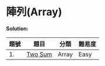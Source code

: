 # 陣列(Array)

**Solution:**


| 題號 | 題目 | 分類 | 難易度 |
|-----|------|-----|-------|
|1.|[Two Sum](/Array/1-Two-Sum.md)|Array|Easy|